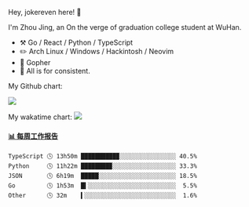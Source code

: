 Hey, jokereven here! 👋

I'm Zhou Jing, an On the verge of graduation college student at WuHan.

-   :hammer_and_pick: Go / React / Python / TypeScript
-   :pencil2: Arch Linux / Windows / Hackintosh / Neovim
-   :seedling: Gopher
-   :thought_balloon: All is for consistent.

My Github chart:

![](https://ghchart.rshah.org/JonnieWayy)

My wakatime chart:
![](https://wakatime.com/share/@jokereven/1679dc82-4bf9-4b63-9203-390d608503de.png)

<!-- waka-box start -->
#### <a href="https://gist.github.com/9f8118785e2d128d746db5f61b0e0a2a" target="_blank">📊 每周工作报告</a>
```text
TypeScript 🕓 13h50m ██████████▉░░░░░░░░░░░░░░░░ 40.5%
Python     🕓 11h22m ████████▉░░░░░░░░░░░░░░░░░░ 33.3%
JSON       🕓 6h19m  █████░░░░░░░░░░░░░░░░░░░░░░ 18.5%
Go         🕓 1h53m  █▍░░░░░░░░░░░░░░░░░░░░░░░░░  5.5%
Other      🕓 32m    ▍░░░░░░░░░░░░░░░░░░░░░░░░░░  1.6%
```
<!-- Powered by https://github.com/journey-ad/waka-box-go . -->
<!-- waka-box end -->
